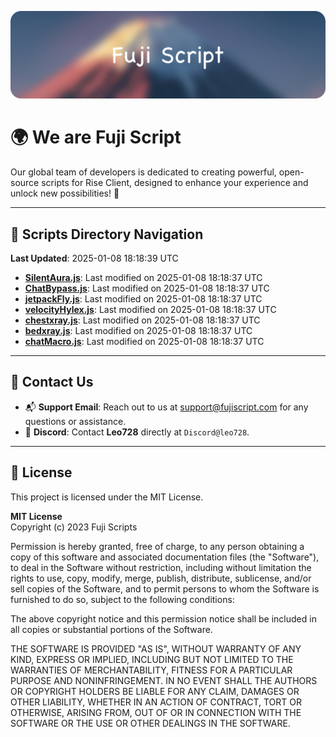 ![Banner](.github/b.webp)

# 🌍 **We are Fuji Script**

Our global team of developers is dedicated to creating powerful, open-source scripts for Rise Client, designed to enhance your experience and unlock new possibilities! 🌟

---
<!-- SCRIPTS_NAVIGATION_START -->
## 📂 **Scripts Directory Navigation**

**Last Updated**: 2025-01-08 18:18:39 UTC

- **[SilentAura.js](scripts/SilentAura.js)**: Last modified on 2025-01-08 18:18:37 UTC
- **[ChatBypass.js](scripts/ChatBypass.js)**: Last modified on 2025-01-08 18:18:37 UTC
- **[jetpackFly.js](scripts/jetpackFly.js)**: Last modified on 2025-01-08 18:18:37 UTC
- **[velocityHylex.js](scripts/velocityHylex.js)**: Last modified on 2025-01-08 18:18:37 UTC
- **[chestxray.js](scripts/chestxray.js)**: Last modified on 2025-01-08 18:18:37 UTC
- **[bedxray.js](scripts/bedxray.js)**: Last modified on 2025-01-08 18:18:37 UTC
- **[chatMacro.js](scripts/chatMacro.js)**: Last modified on 2025-01-08 18:18:37 UTC

<!-- SCRIPTS_NAVIGATION_END -->

---

## 💬 **Contact Us**  
- 📬 **Support Email**: Reach out to us at [support@fujiscript.com](mailto:support@fujiscript.com) for any questions or assistance.  
- 💬 **Discord**: Contact **Leo728** directly at `Discord@leo728`.

---

## 📜 **License**

This project is licensed under the MIT License.  

**MIT License**  
Copyright (c) 2023 Fuji Scripts  

Permission is hereby granted, free of charge, to any person obtaining a copy of this software and associated documentation files (the "Software"), to deal in the Software without restriction, including without limitation the rights to use, copy, modify, merge, publish, distribute, sublicense, and/or sell copies of the Software, and to permit persons to whom the Software is furnished to do so, subject to the following conditions:  

The above copyright notice and this permission notice shall be included in all copies or substantial portions of the Software.  

THE SOFTWARE IS PROVIDED "AS IS", WITHOUT WARRANTY OF ANY KIND, EXPRESS OR IMPLIED, INCLUDING BUT NOT LIMITED TO THE WARRANTIES OF MERCHANTABILITY, FITNESS FOR A PARTICULAR PURPOSE AND NONINFRINGEMENT. IN NO EVENT SHALL THE AUTHORS OR COPYRIGHT HOLDERS BE LIABLE FOR ANY CLAIM, DAMAGES OR OTHER LIABILITY, WHETHER IN AN ACTION OF CONTRACT, TORT OR OTHERWISE, ARISING FROM, OUT OF OR IN CONNECTION WITH THE SOFTWARE OR THE USE OR OTHER DEALINGS IN THE SOFTWARE.  
